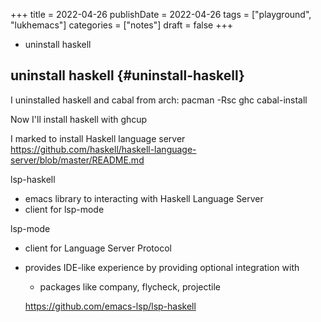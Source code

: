 +++
title = 2022-04-26
publishDate = 2022-04-26
tags = ["playground", "lukhemacs"]
categories = ["notes"]
draft = false
+++

-   uninstall haskell

<!--more-->


## uninstall haskell {#uninstall-haskell}

I uninstalled haskell and cabal from arch: pacman -Rsc ghc cabal-install

Now I'll install haskell with ghcup

I marked to install Haskell language server
 <https://github.com/haskell/haskell-language-server/blob/master/README.md>

lsp-haskell

-   emacs library to interacting with Haskell Language Server
-   client for lsp-mode

lsp-mode

-   client for Language Server Protocol
-   provides IDE-like experience by providing optional integration with

    -   packages like company, flycheck, projectile

    <https://github.com/emacs-lsp/lsp-haskell>
